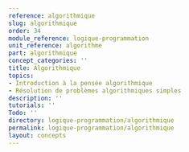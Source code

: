 ```yaml
---
reference: algorithmique
slug: algorithmique
order: 34
module_reference: logique-programmation
unit_reference: algorithme
part: algorithmique
concept_categories: ''
title: Algorithmique
topics:
- Introduction à la pensée algorithmique
- Résolution de problèmes algorithmiques simples
description: ''
tutorials: ''
Todo: ''
directory: logique-programmation/algorithmique
permalink: logique-programmation/algorithmique
layout: concepts
---
```

